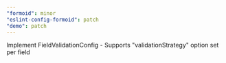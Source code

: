 ```yaml
---
"formoid": minor
"eslint-config-formoid": patch
"demo": patch
---
```


Implement FieldValidationConfig - Supports "validationStrategy" option set per field
